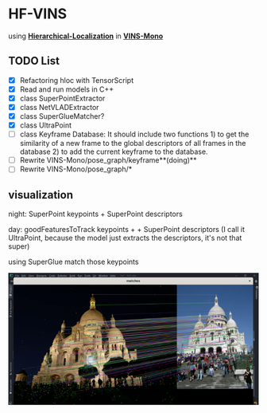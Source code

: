 # HF-VINS
using **[Hierarchical-Localization](https://github.com/cvg/Hierarchical-Localization)** in **[VINS-Mono](https://github.com/HKUST-Aerial-Robotics/VINS-Mono)**

## **TODO List**

- [x] Refactoring hloc with TensorScript
- [x] Read and run models in C++
- [x] class SuperPointExtractor
- [x] class NetVLADExtractor
- [x] class SuperGlueMatcher?
- [x] class UltraPoint
- [ ] class Keyframe Database: It should include two functions 1) to get the similarity of a new frame to the global descriptors of all frames in the database 2) to add the current keyframe to the database.
- [ ] Rewrite VINS-Mono/pose_graph/keyframe**(doing)**
- [ ] Rewrite VINS-Mono/pose_graph/*

## **visualization**

night: SuperPoint keypoints + SuperPoint descriptors

day: goodFeaturesToTrack keypoints +  + SuperPoint descriptors (I call it UltraPoint, because the model just extracts the descriptors, it's not that super)

using SuperGlue match those keypoints

![screenshot](screenshot.png)

